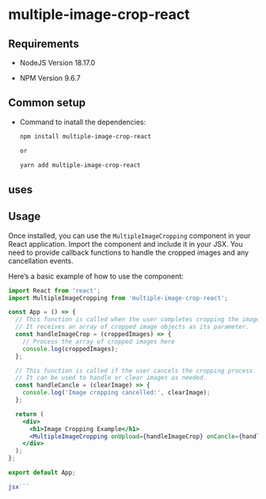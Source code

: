 # multiple-image-crop-react

## Requirements

* NodeJS Version 18.17.0

* NPM Version 9.6.7

## Common setup



* Command to inatall the dependencies:

  ```bash
  npm install multiple-image-crop-react

  or

  yarn add multiple-image-crop-react 

  ```


## uses

## Usage

Once installed, you can use the `MultipleImageCropping` component in your React application. Import the component and include it in your JSX. You need to provide callback functions to handle the cropped images and any cancellation events.

Here’s a basic example of how to use the component:

```jsx
import React from 'react';
import MultipleImageCropping from 'multiple-image-crop-react';

const App = () => {
  // This function is called when the user completes cropping the images.
  // It receives an array of cropped image objects as its parameter.
  const handleImageCrop = (croppedImages) => {
    // Process the array of cropped images here
    console.log(croppedImages);
  };

  // This function is called if the user cancels the cropping process.
  // It can be used to handle or clear images as needed.
  const handleCancle = (clearImage) => {
    console.log('Image cropping cancelled:', clearImage);
  };

  return (
    <div>
      <h1>Image Cropping Example</h1>
      <MultipleImageCropping onUpload={handleImageCrop} onCancle={handleCancle} />
    </div>
  );
};

export default App;

jsx```



  